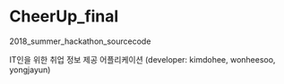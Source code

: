 # CheerUp_final
2018_summer_hackathon_sourcecode


IT인을 위한 취업 정보 제공 어플리케이션
(developer: kimdohee, wonheesoo, yongjayun)
